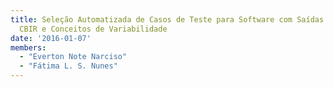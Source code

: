 ```yaml
---
title: Seleção Automatizada de Casos de Teste para Software com Saídas Gráficas Utilizando
  CBIR e Conceitos de Variabilidade
date: '2016-01-07'
members:
  - "Everton Note Narciso"
  - "Fátima L. S. Nunes"
---
```


